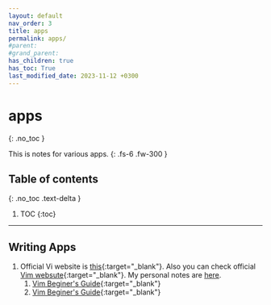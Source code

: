 ```yaml
---
layout: default
nav_order: 3
title: apps
permalink: apps/
#parent: 
#grand_parent: 
has_children: true
has_toc: True
last_modified_date: 2023-11-12 +0300
---
```


# apps
{: .no_toc }

This is notes for various apps.
{: .fs-6 .fw-300 }

## Table of contents
{: .no_toc .text-delta }

1. TOC
{:toc}

---

## Writing Apps

1. Official Vi website is [this](https://ex-vi.sourceforge.net/){:target="_blank"}. Also you can check official [Vim websute](https://github.com/vim/vim){:target="_blank"}. My personal notes are [here](apps/vi.md).
   1. [Vim Beginer's Guide](https://www.youtube.com/watch?v=RZ4p-saaQkc){:target="_blank"}
   2. [Vim Beginer's Guide](https://www.youtube.com/playlist?list=PLT98CRl2KxKHy4A5N70jMRYAROzzC2a6x){:target="_blank"}
